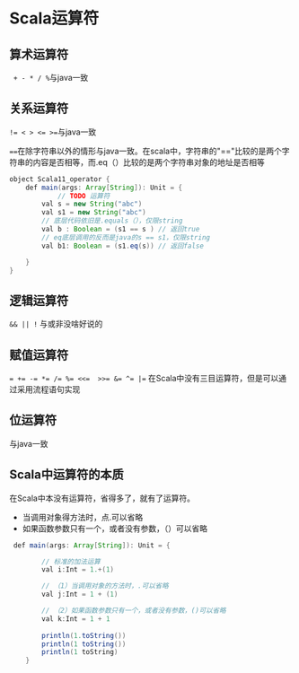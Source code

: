 # Scala运算符

## 算术运算符
` + - * / %`与java一致

## 关系运算符

`!= < > <= >=`与java一致

`==`在除字符串以外的情形与java一致。在scala中，字符串的"=="比较的是两个字符串的内容是否相等，而.eq（）比较的是两个字符串对象的地址是否相等

```java
object Scala11_operator {
    def main(args: Array[String]): Unit = {
            // TODO 运算符
        val s = new String("abc")
        val s1 = new String("abc")
        // 底层代码依旧是.equals（），仅限string
        val b : Boolean = (s1 == s ) // 返回true
        // eq底层调用的反而是java的s == s1，仅限string
        val b1: Boolean = (s1.eq(s)) // 返回false

    }
}
```

## 逻辑运算符

`&& || !` 与或非没啥好说的

## 赋值运算符

`= += -= *= /= %= <<=  >>= &= ^= |=` 在Scala中没有三目运算符，但是可以通过采用流程语句实现

## 位运算符

与java一致

## Scala中运算符的本质

在Scala中本没有运算符，省得多了，就有了运算符。

- 当调用对象得方法时，点.可以省略
- 如果函数参数只有一个，或者没有参数，（）可以省略

```java
 def main(args: Array[String]): Unit = {

        // 标准的加法运算
        val i:Int = 1.+(1)

        // （1）当调用对象的方法时，.可以省略
        val j:Int = 1 + (1)

        // （2）如果函数参数只有一个，或者没有参数，()可以省略
        val k:Int = 1 + 1
        
        println(1.toString())
        println(1 toString())
        println(1 toString)
    }
```
